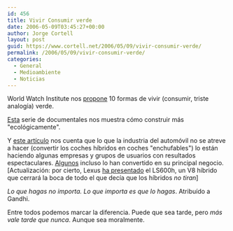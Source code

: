 ```yaml
---
id: 456
title: Vivir Consumir verde
date: 2006-05-09T03:45:27+00:00
author: Jorge Cortell
layout: post
guid: https://www.cortell.net/2006/05/09/vivir-consumir-verde/
permalink: /2006/05/09/vivir-consumir-verde/
categories:
  - General
  - Medioambiente
  - Noticias
---
```

World Watch Institute nos [propone](https://www.worldwatch.org/features/wwuniversity/10waystogogreen) 10 formas de vivir (consumir, triste analogí­a) verde.

[Esta](https://www.buildinggreentv.com/) serie de documentales nos muestra cómo construir más "ecológicamente".

Y [este artí­culo](https://www.redherring.com/Article.aspx?a=16595&hed=Plug-In+Hybrids+Get+100%2b+MPG) nos cuenta que lo que la industria del automóvil no se atreve a hacer (convertir los coches hí­bridos en coches "enchufables") lo están haciendo algunas empresas y grupos de usuarios con resultados espectaculares. [Algunos](https://www.redherring.com/Article.aspx?a=16687&hed=Q%26amp%3bA%3a+EDriveâ€™s+Greg+Hanssen) incluso lo han convertido en su principal negocio. [Actualización: por cierto, Lexus <a target="_blank" title="LS600h" href="https://www.redherring.com/Article.aspx?a=16503&hed=Lexus%20Hybrid%20Pushes%20Power">ha presentado</a> el LS600h, un V8 hí­brido que cerrará la boca de todo el que decí­a que los hí­bridos _no tiran_]
  
_Lo que hagas no importa. Lo que importa es que lo hagas_. Atribuí­do a Gandhi.

Entre todos podemos marcar la diferencia. Puede que sea tarde, pero _más vale tarde que nunca_. Aunque sea moralmente.